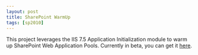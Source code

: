 ```yaml
---
layout: post
title: SharePoint WarmUp
tags: [sp2010]
---
```


This project leverages the IIS 7.5 Application Initialization module to warm up SharePoint Web Application Pools.  Currently in beta, you can get it [here](https://warmup.codeplex.com/).